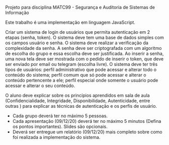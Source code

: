 Projeto para disciplina MATC99 - Segurança e Auditoria de Sistemas de Informação

Este trabalho é uma implementação em linguagem JavaScript.

Criar um sistema de login de usuários que permita autenticação em 2 etapas (senha, token). 
O sistema deve tem uma base de dados simples com os campos usuário e senha.
O sistema deve realizar a verificação da complexidade da senha.
A senha deve ser criptografada com um algoritmo de escolha do grupo e essa escolha deve ser justificada. 
Ao inserir a senha, uma nova tela deve ser mostrada com o pedido de inserir o token, que deve ser enviado por email ou telegram (escolha livre).
O sistema deve ter três tipos de usuários: 
    perfil administrativo que pode acessar e alterar todo o conteúdo do sistema; 
    perfil comum que só pode acessar e alterar o conteúdo pertencente a ele; 
    perfil especial onde somente o usuário pode acessar e alterar o seu conteúdo.  

O aluno deve explicar sobre os princípios aprendidos em sala de aula (Confidencialidade, Integridade, Disponibilidade, Autenticidade, entre outras ) para explicar as técnicas de autenticação e os perfis de usuário.

- Cada grupo deverá ter no máximo 5 pessoas. 
- Cada apresentação (09/12/20) deverá ter no máximo 5 minutos (Defina os pontos importantes). Slides são opcionais.
- Deverá ser entregue um relatório (09/12/20) mais completo sobre como foi realizada a implementação do sistema.